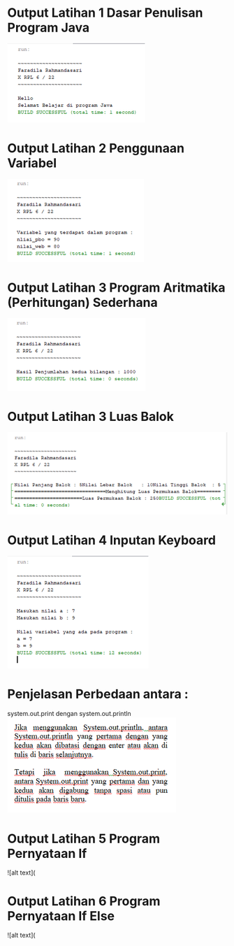 # Output Latihan 1 Dasar Penulisan Program Java
![alt text](https://github.com/FaradilaRahmandasari/Modul1/blob/master/Latihan%201%20Dasar%20Penulisan%20Program%20Java.PNG)
# Output Latihan 2 Penggunaan Variabel
![alt text](https://github.com/FaradilaRahmandasari/Modul1/blob/master/Latihan%202%20Penggunaan%20Variabel.PNG)
# Output Latihan 3 Program Aritmatika (Perhitungan) Sederhana
![alt text](https://github.com/FaradilaRahmandasari/Modul1/blob/master/Latihan%203%20Program%20Aritmatika.PNG)
# Output Latihan 3 Luas Balok
![alt text](https://github.com/FaradilaRahmandasari/Modul1/blob/master/Latihan%203%20Luas%20Balok.PNG)
# Output Latihan 4 Inputan Keyboard
![alt text](https://github.com/FaradilaRahmandasari/Modul1/blob/master/Latihan%204%20Inputan%20Keyboard.PNG)
# Penjelasan Perbedaan antara :
system.out.print dengan system.out.println
![alt text](https://github.com/FaradilaRahmandasari/Modul1/blob/master/Penjelasan%20Latihan%204.PNG)
# Output Latihan 5 Program Pernyataan If
![alt text](
# Output Latihan 6 Program Pernyataan If Else
![alt text](
